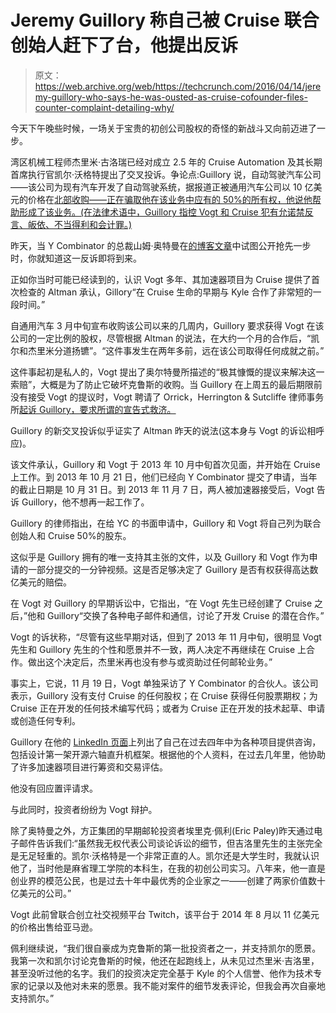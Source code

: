 # Jeremy Guillory 称自己被 Cruise 联合创始人赶下了台，他提出反诉 

> 原文：<https://web.archive.org/web/https://techcrunch.com/2016/04/14/jeremy-guillory-who-says-he-was-ousted-as-cruise-cofounder-files-counter-complaint-detailing-why/>

今天下午晚些时候，一场关于宝贵的初创公司股权的奇怪的新战斗又向前迈进了一步。

湾区机械工程师杰里米·古洛瑞已经对成立 2.5 年的 Cruise Automation 及其长期首席执行官凯尔·沃格特提出了交叉投诉。争论点:Guillory 说，自动驾驶汽车公司——该公司为现有汽车开发了自动驾驶系统，据报道正被通用汽车公司以 10 亿美元的价格在[北部收购——正在骗取他在该业务中应有的 50%的所有权，他说他帮助形成了该业务。(在法律术语中，Guillory 指控 Vogt 和 Cruise 犯有允诺禁反言、皈依、不当得利和会计罪。)](https://web.archive.org/web/20221025222025/http://fortune.com/2016/03/11/gm-buying-self-driving-tech-startup-for-more-than-1-billion/)

昨天，当 Y Combinator 的总裁山姆·奥特曼在[的博客文章](https://web.archive.org/web/20221025222025/http://blog.samaltman.com/cruise)中试图公开抢先一步时，你就知道这一反诉即将到来。

正如你当时可能已经读到的，认识 Vogt 多年、其加速器项目为 Cruise 提供了首次检查的 Altman 承认，Gillory“在 Cruise 生命的早期与 Kyle 合作了非常短的一段时间。”

自通用汽车 3 月中旬宣布收购该公司以来的几周内，Guillory 要求获得 Vogt 在该公司的一定比例的股权，尽管根据 Altman 的说法，在大约一个月的合作后，“凯尔和杰里米分道扬镳”。“这件事发生在两年多前，远在该公司取得任何成就之前。”

这件事起初是私人的，Vogt 提出了奥尔特曼所描述的“极其慷慨的提议来解决这一索赔”，大概是为了防止它破坏克鲁斯的收购。当 Guillory 在上周五的最后期限前没有接受 Vogt 的提议时，Vogt 聘请了 Orrick，Herrington & Sutcliffe 律师事务所[起诉 Guillory，要求所谓的宣告式救济。](https://web.archive.org/web/20221025222025/https://www.scribd.com/doc/308408168/Cruise-v-Guillory-Complaint)

Guillory 的新交叉投诉似乎证实了 Altman 昨天的说法(这本身与 Vogt 的诉讼相呼应)。

该文件承认，Guillory 和 Vogt 于 2013 年 10 月中旬首次见面，并开始在 Cruise 上工作。到 2013 年 10 月 21 日，他们已经向 Y Combinator 提交了申请，当年的截止日期是 10 月 31 日。到 2013 年 11 月 7 日，两人被加速器接受后，Vogt 告诉 Guillory，他不想再一起工作了。

Guillory 的律师指出，在给 YC 的书面申请中，Guillory 和 Vogt 将自己列为联合创始人和 Cruise 50%的股东。

这似乎是 Guillory 拥有的唯一支持其主张的文件，以及 Guillory 和 Vogt 作为申请的一部分提交的一分钟视频。这是否足够决定了 Guillory 是否有权获得高达数亿美元的赔偿。

在 Vogt 对 Guillory 的早期诉讼中，它指出，“在 Vogt 先生已经创建了 Cruise 之后，”他和 Guillory“交换了各种电子邮件和通信，讨论了开发 Cruise 的潜在合作。”

Vogt 的诉状称，“尽管有这些早期对话，但到了 2013 年 11 月中旬，很明显 Vogt 先生和 Guillory 先生的个性和愿景并不一致，两人决定不再继续在 Cruise 上合作。做出这个决定后，杰里米再也没有参与或资助过任何邮轮业务。”

事实上，它说，11 月 19 日，Vogt 单独采访了 Y Combinator 的合伙人。该公司表示，Guillory 没有支付 Cruise 的任何股权；在 Cruise 获得任何股票期权；为 Cruise 正在开发的任何技术编写代码；或者为 Cruise 正在开发的技术起草、申请或创造任何专利。

Guillory 在他的 [LinkedIn 页面](https://web.archive.org/web/20221025222025/https://www.linkedin.com/in/jeremyguillory)上列出了自己在过去四年中为各种项目提供咨询，包括设计第一架开源六轴直升机框架。根据他的个人资料，在过去几年里，他协助了许多加速器项目进行筹资和交易评估。

他没有回应置评请求。

与此同时，投资者纷纷为 Vogt 辩护。

除了奥特曼之外，方正集团的早期邮轮投资者埃里克·佩利(Eric Paley)昨天通过电子邮件告诉我们:“虽然我无权代表公司谈论诉讼的细节，但吉洛里先生的主张完全是无足轻重的。凯尔·沃格特是一个非常正直的人。凯尔还是大学生时，我就认识他了，当时他是麻省理工学院的本科生，在我的初创公司实习。八年来，他一直是创业界的模范公民，也是过去十年中最优秀的企业家之一——创建了两家价值数十亿美元的公司。”

Vogt 此前曾联合创立社交视频平台 Twitch，该平台于 2014 年 8 月以 11 亿美元的价格出售给亚马逊。

佩利继续说，“我们很自豪成为克鲁斯的第一批投资者之一，并支持凯尔的愿景。我第一次和凯尔讨论克鲁斯的时候，他还在起跑线上，从未见过杰里米·吉洛里，甚至没听过他的名字。我们的投资决定完全基于 Kyle 的个人信誉、他作为技术专家的记录以及他对未来的愿景。我不能对案件的细节发表评论，但我会再次自豪地支持凯尔。”
